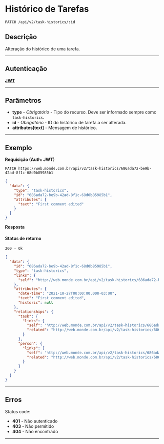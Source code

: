 # Histórico de Tarefas

    PATCH /api/v2/task-historics/:id

## Descrição
Alteração do histórico de uma tarefa.

***

## Autenticação
**[JWT](v1/authentication/POST_tokens.md)**

***

## Parâmetros
- **type** - *Obrigatório* - Tipo do recurso. Deve ser informado sempre como `task-historics`.
- **id** - *Obrigatório* - ID do histórico de tarefa a ser alterada.
- **attributes[text]** - Mensagem de histórico.

***

## Exemplo
  **Requisição (Auth: JWT)**

    PATCH https://web.monde.com.br/api/v2/task-historics/686ada72-be9b-42ad-8f1c-68d0b85985b1

  ``` json
  {
    "data": {
      "type": "task-historics",
      "id": "686ada72-be9b-42ad-8f1c-68d0b85985b1",
      "attributes": {
        "text": "First comment edited"
      }
    }
  }
  ```

  **Resposta**

  #### Status de retorno

    200 - Ok

  ``` json
  {
    "data": {
      "id": "686ada72-be9b-42ad-8f1c-68d0b85985b1",
      "type": "task-historics",
      "links": {
        "self": "http://web.monde.com.br/api/v2/task-historics/686ada72-be9b-42ad-8f1c-68d0b85985b1"
      },
      "attributes": {
        "date-time": "2021-10-27T00:00:00.000-03:00",
        "text": "First comment edited",
        "historic": null
      },
      "relationships": {
        "task": {
          "links": {
            "self": "http://web.monde.com.br/api/v2/task-historics/686ada72-be9b-42ad-8f1c-68d0b85985b1/relationships/task",
            "related": "http://web.monde.com.br/api/v2/task-historics/686ada72-be9b-42ad-8f1c-68d0b85985b1/task"
          }
        },
        "person": {
          "links": {
            "self": "http://web.monde.com.br/api/v2/task-historics/686ada72-be9b-42ad-8f1c-68d0b85985b1/relationships/person",
            "related": "http://web.monde.com.br/api/v2/task-historics/686ada72-be9b-42ad-8f1c-68d0b85985b1/person"
          }
        }
      }
    }
  }
  ```

***

## Erros
  Status code:
  - **401** - Não autenticado
  - **403** - Não permitido
  - **404** - Não encontrado

***
